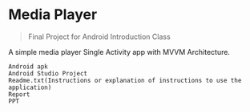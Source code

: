 # Media Player 
> Final Project for Android Introduction Class

A simple media player Single Activity app with MVVM Architecture.


	Android apk
	Android Studio Project
	Readme.txt(Instructions or explanation of instructions to use the application)
	Report
	PPT